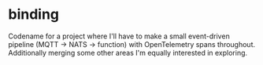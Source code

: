 # binding
Codename for a project where I'll have to make a small event-driven pipeline (MQTT -> NATS -> function) with OpenTelemetry spans throughout. Additionally merging some other areas I'm equally interested in exploring.
